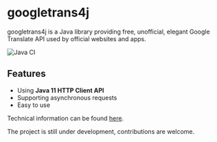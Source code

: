 # googletrans4j

googletrans4j is a Java library providing free, unofficial,
elegant Google Translate API used by official websites and apps.

![Java CI](https://github.com/yescallop/googletrans4j/workflows/Java%20CI/badge.svg)

## Features
 - Using **Java 11 HTTP Client API**
 - Supporting asynchronous requests
 - Easy to use

Technical information can be found [here](TECH_INFO.md).

The project is still under development, contributions are welcome.
